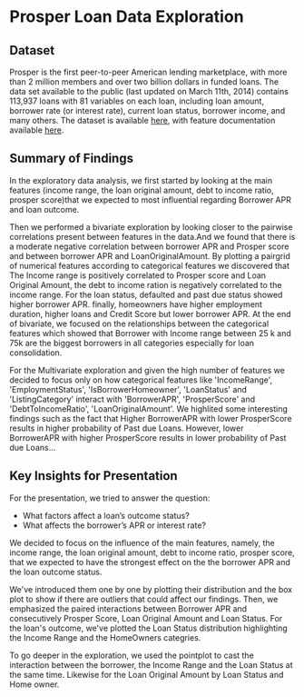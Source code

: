 # Prosper Loan Data Exploration

## Dataset

Prosper is the first peer-to-peer American lending marketplace, with more than 2 million members and over two billion dollars in funded loans. The data set available to the public (last updated on March 11th, 2014) contains 113,937 loans with 81 variables on each loan, including loan amount, borrower rate (or interest rate), current loan status, borrower income, and many others.
The dataset is available [here](https://www.google.com/url?q=https://s3.amazonaws.com/udacity-hosted-downloads/ud651/prosperLoanData.csv&sa=D&ust=1545823012093000),
with feature documentation available [here](https://www.google.com/url?q=https://docs.google.com/spreadsheet/ccc?key%3D0AllIqIyvWZdadDd5NTlqZ1pBMHlsUjdrOTZHaVBuSlE%26usp%3Dsharing&sa=D&ust=1545823012094000).


## Summary of Findings

In the exploratory data analysis, we first started by looking at the main 
features (income range, the loan original amount, debt to income ratio, 
prosper score)that we expected to most influential regarding Borrower APR and
loan outcome. 

Then we performed a bivariate exploration by looking closer to 
the pairwise correlations present between features in the data.And we found 
that there is a moderate negative correlation between borrower APR and Prosper
score and between borrower APR and LoanOriginalAmount.
By plotting a pairgrid of numerical features according to categorical features
we discovered that The Income range is positively correlated to Prosper score
and Loan Original Amount, the debt to income ration is negatively correlated to
the income range.
For the loan status, defaulted and past due status showed higher borrower APR.
finally, homeowners have higher employment duration, higher loans and Credit 
Score but lower borrower APR.
At the end of bivariate, we focused on the relationships between the categorical
features which showed that Borrower with Income range between 25 k and 75k are 
the biggest borrowers in all categories especially for loan consolidation.

For the Multivariate exploration and given the high number of features we 
decided to focus only on how categorical features like 'IncomeRange',
'EmploymentStatus', 'IsBorrowerHomeowner', 'LoanStatus' and 'ListingCategory'
interact with 'BorrowerAPR', 'ProsperScore' and 'DebtToIncomeRatio',
'LoanOriginalAmount'. We highlited some interesting findings such as the fact
that Higher BorrowerAPR with lower ProsperScore results in higher probability
of Past due Loans. However, lower BorrowerAPR with higher ProsperScore results
in lower probability of Past due Loans...



## Key Insights for Presentation

For the presentation, we tried to answer the question:
- What factors affect a loan’s outcome status?
- What affects the borrower’s APR or interest rate?

We decided to focus on the influence of the main features, namely, the income 
range, the loan original amount, debt to income ratio, prosper score, that we 
expected to have the strongest effect on the the borrower APR and the loan 
outcome status.

We've introduced them one by one by plotting their distribution and the box plot
to show if there are outliers that could affect our findings. Then, we emphasized
the paired interactions between Borrower APR and consecutively Prosper Score,
Loan Original Amount and Loan Status.
For the loan's outcome, we've plotted the Loan Status distribution highlighting 
the Income Range and the HomeOwners categries.

To go deeper in the exploration, we used the pointplot to cast the interaction 
between the borrower, the Income Range and the Loan Status at the same time. 
Likewise for the Loan Original Amount by Loan Status and Home owner.
